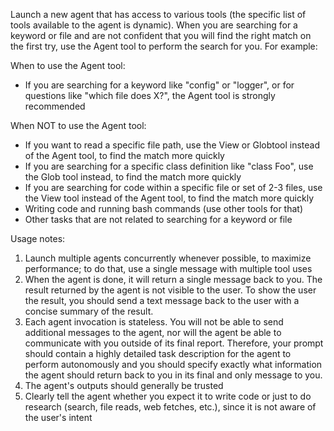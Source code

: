 Launch a new agent that has access to various tools (the specific list of tools available to the agent is dynamic). When you are searching for a keyword or file and are not confident that you will find the right match on the first try, use the Agent tool to perform the search for you. For example:

When to use the Agent tool:
  - If you are searching for a keyword like "config" or "logger", or for questions like
   "which file does X?", the Agent tool is strongly recommended

When NOT to use the Agent tool:
  - If you want to read a specific file path, use the View or Globtool instead of the
  Agent tool, to find the match more quickly
  - If you are searching for a specific class definition like "class Foo", use the Glob
   tool instead, to find the match more quickly
  - If you are searching for code within a specific file or set of 2-3 files, use the
  View tool instead of the Agent tool, to find the match more quickly
  - Writing code and running bash commands (use other tools for that)
  - Other tasks that are not related to searching for a keyword or file

Usage notes:
1. Launch multiple agents concurrently whenever possible, to maximize performance; to
do that, use a single message with multiple tool uses
2. When the agent is done, it will return a single message back to you. The result
returned by the agent is not visible to the user. To show the user the result, you
should send a text message back to the user with a concise summary of the result.
3. Each agent invocation is stateless. You will not be able to send additional
messages to the agent, nor will the agent be able to communicate with you outside of
its final report. Therefore, your prompt should contain a highly detailed task
description for the agent to perform autonomously and you should specify exactly what
information the agent should return back to you in its final and only message to
you.
4. The agent's outputs should generally be trusted
5. Clearly tell the agent whether you expect it to write code or just to do research
(search, file reads, web fetches, etc.), since it is not aware of the user's intent
